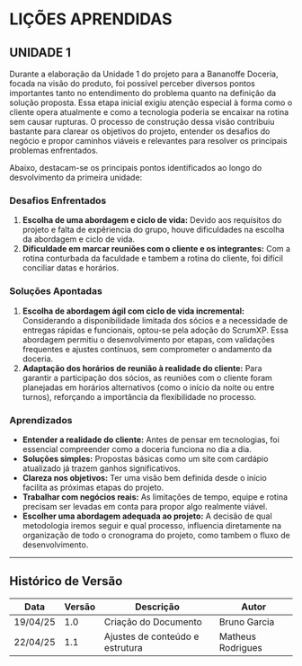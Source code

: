 # LIÇÕES APRENDIDAS  
## UNIDADE 1  

Durante a elaboração da Unidade 1 do projeto para a Bananoffe Doceria, focada na visão do produto, foi possível perceber diversos pontos importantes tanto no entendimento do problema quanto na definição da solução proposta. Essa etapa inicial exigiu atenção especial à forma como o cliente opera atualmente e como a tecnologia poderia se encaixar na rotina sem causar rupturas. O processo de construção dessa visão contribuiu bastante para clarear os objetivos do projeto, entender os desafios do negócio e propor caminhos viáveis e relevantes para resolver os principais problemas enfrentados.

Abaixo, destacam-se os principais pontos identificados ao longo do desvolvimento da primeira unidade:

### Desafios Enfrentados

1. **Escolha de uma abordagem e ciclo de vida:** Devido aos requísitos do projeto e falta de expêriencia do grupo, houve dificuldades na escolha da abordagem e ciclo de vida.
2. **Dificuldade em marcar reuniões com o cliente e os integrantes:** Com a rotina conturbada da faculdade e tambem a rotina do cliente, foi difícil conciliar datas e horários. 

### Soluções Apontadas

1. **Escolha de abordagem ágil com ciclo de vida incremental:** Considerando a disponibilidade limitada dos sócios e a necessidade de entregas rápidas e funcionais, optou-se pela adoção do ScrumXP. Essa abordagem permitiu o desenvolvimento por etapas, com validações frequentes e ajustes contínuos, sem comprometer o andamento da doceria.  
2. **Adaptação dos horários de reunião à realidade do cliente:** Para garantir a participação dos sócios, as reuniões com o cliente foram planejadas em horários alternativos (como o início da noite ou entre turnos), reforçando a importância da flexibilidade no processo.

### Aprendizados

- **Entender a realidade do cliente:** Antes de pensar em tecnologias, foi essencial compreender como a doceria funciona no dia a dia.  
- **Soluções simples:** Propostas básicas como um site com cardápio atualizado já trazem ganhos significativos.  
- **Clareza nos objetivos:** Ter uma visão bem definida desde o início facilita as próximas etapas do projeto.  
- **Trabalhar com negócios reais:** As limitações de tempo, equipe e rotina precisam ser levadas em conta para propor algo realmente viável.  
- **Escolher uma abordagem adequada ao projeto:** A decisão de qual metodologia iremos seguir e qual processo, influencia diretamente na organização de todo o cronograma do projeto, como tambem o fluxo de desenvolvimento.
---

## Histórico de Versão

| Data     | Versão | Descrição                        | Autor             |
|----------|--------|----------------------------------|-------------------|
| 19/04/25 | 1.0    | Criação do Documento             | Bruno Garcia      |
| 22/04/25 | 1.1    | Ajustes de conteúdo e estrutura  | Matheus Rodrigues |
